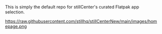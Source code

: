 This is simply the default repo for stillCenter's curated Flatpak app selection.

https://raw.githubusercontent.com/stillhq/stillCenterNew/main/images/homepage.png
